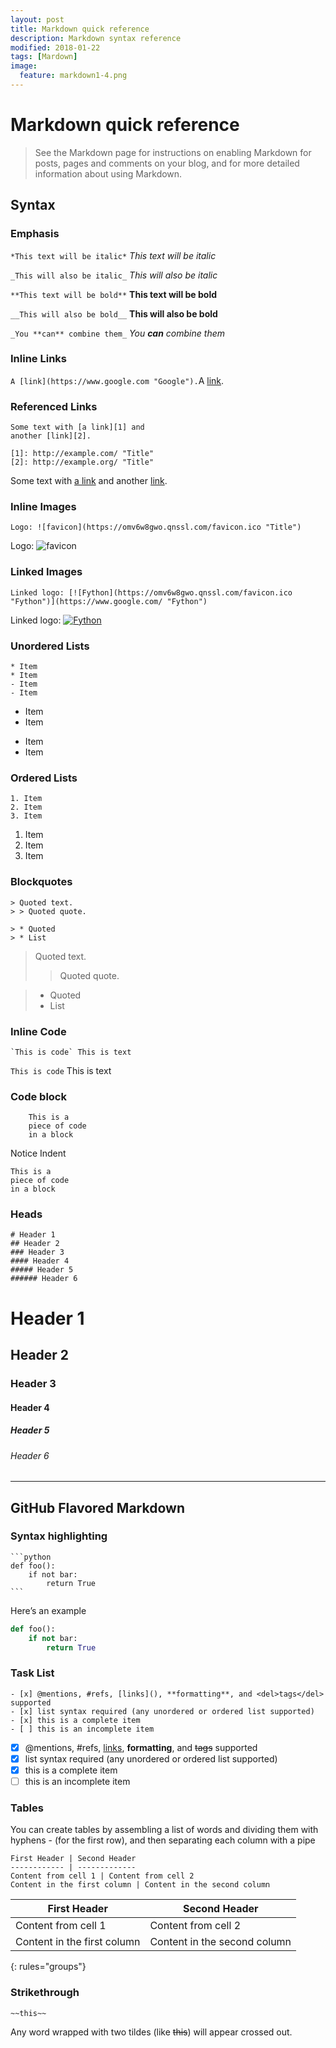 ```yaml
---
layout: post
title: Markdown quick reference
description: Markdown syntax reference
modified: 2018-01-22
tags: [Mardown]
image:
  feature: markdown1-4.png
---
```


# Markdown quick reference
> See the Markdown page for instructions on enabling Markdown for posts, pages and comments on your blog, and for more detailed information about using Markdown.

## Syntax

### Emphasis

`*This text will be italic*`
*This text will be italic*

`_This will also be italic_`
_This will also be italic_

`**This text will be bold**`
**This text will be bold**

`__This will also be bold__`
__This will also be bold__

`_You **can** combine them_`
_You **can** combine them_


### Inline Links

`A [link](https://www.google.com "Google").`A [link](https://www.google.com "Google").

### Referenced Links

    Some text with [a link][1] and
    another [link][2].
    
    [1]: http://example.com/ "Title"
    [2]: http://example.org/ "Title"

Some text with [a link][1] and
another [link][2].

[1]: http://example.com/ "Title"
[2]: http://example.org/ "Title"

### Inline Images

`Logo: ![favicon](https://omv6w8gwo.qnssl.com/favicon.ico "Title")`

Logo: ![favicon](https://omv6w8gwo.qnssl.com/favicon.ico "Title")

### Linked Images

`Linked logo: [![Fython](https://omv6w8gwo.qnssl.com/favicon.ico "Fython")](https://www.google.com/ "Fython")`

Linked logo: [![Fython](https://omv6w8gwo.qnssl.com/favicon.ico "Fython")](https://www.google.com/ "Fython")

### Unordered Lists

    * Item
    * Item
    - Item
    - Item

* Item
* Item
- Item
- Item

### Ordered Lists

    1. Item
    2. Item
    3. Item

1. Item
2. Item
3. Item

### Blockquotes

    > Quoted text.
    > > Quoted quote.
    
    > * Quoted 
    > * List

> Quoted text.
> > Quoted quote.

> * Quoted 
> * List

### Inline Code

```
`This is code` This is text
``` 

`This is code` This is text

### Code block

```
    This is a
    piece of code 
    in a block
```

Notice Indent 

    This is a
    piece of code
    in a block


### Heads

    # Header 1
    ## Header 2
    ### Header 3 
    #### Header 4
    ##### Header 5
    ###### Header 6
    
# Header 1
## Header 2
### Header 3 
#### Header 4
##### Header 5
###### Header 6

---

## GitHub Flavored Markdown

### Syntax highlighting

    ```python
    def foo():
        if not bar:
            return True
    ```

Here’s an example

```python
def foo():
    if not bar:
        return True
```

### Task List

```
- [x] @mentions, #refs, [links](), **formatting**, and <del>tags</del> supported
- [x] list syntax required (any unordered or ordered list supported)
- [x] this is a complete item
- [ ] this is an incomplete item
```

- [x] @mentions, #refs, [links](), **formatting**, and <del>tags</del> supported
- [x] list syntax required (any unordered or ordered list supported)
- [x] this is a complete item
- [ ] this is an incomplete item

### Tables

You can create tables by assembling a list of words and dividing them with hyphens - (for the first row), and then separating each column with a pipe

```
First Header | Second Header
------------ | -------------
Content from cell 1 | Content from cell 2
Content in the first column | Content in the second column
```

First Header | Second Header
------------ | -------------
Content from cell 1 | Content from cell 2
Content in the first column | Content in the second column
{: rules="groups"}

### Strikethrough

```
~~this~~
```

Any word wrapped with two tildes (like ~~this~~) will appear crossed out.
